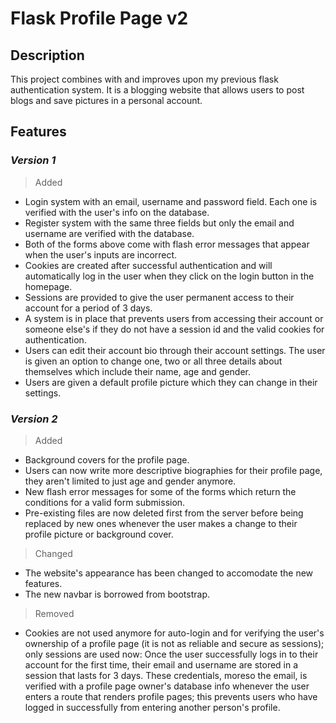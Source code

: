 # **Flask Profile Page v2**
## **Description**
This project combines with and improves upon my previous flask authentication system. It is a blogging website that allows users to post blogs and save pictures in a personal account.

## **Features**
### *Version 1*
> Added
- Login system with an email, username and password field. Each one is verified with the user's info on the database.
- Register system with the same three fields but only the email and username are verified with the database.
- Both of the forms above come with flash error messages that appear when the user's inputs are incorrect.
- Cookies are created after successful authentication and will automatically log in the user when they click on the login button in the homepage.
- Sessions are provided to give the user permanent access to their account for a period of 3 days. 
- A system is in place that prevents users from accessing their account or someone else's if they do not have a session id and the valid cookies for authentication.
- Users can edit their account bio through their account settings. The user is given an option to change one, two or all three details about themselves which include their name, age and gender.
- Users are given a default profile picture which they can change in their settings.

### *Version 2*
> Added
- Background covers for the profile page.
- Users can now write more descriptive biographies for their profile page, they aren't limited to just age and gender anymore.
- New flash error messages for some of the forms which return the conditions for a valid form submission. 
- Pre-existing files are now deleted first from the server before being replaced by new ones whenever the user makes a change to their profile picture or background cover.

> Changed
- The website's appearance has been changed to accomodate the new features.
- The new navbar is borrowed from bootstrap.

> Removed
- Cookies are not used anymore for auto-login and for verifying the user's ownership of a profile page (it is not as reliable and secure as sessions); only sessions are used now: Once the user successfully logs in to their account for the first time, their email and username are stored in a session that lasts for 3 days. These credentials, moreso the email, is verified with a profile page owner's database info whenever the user enters a route that renders profile pages; this prevents users who have logged in successfully from entering another person's profile.